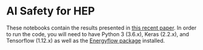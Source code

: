 # AI Safety for HEP

These notebooks contain the results presented in [this recent paper](https://arxiv.org/abs/1910.08606).  In order to run the code, you will need to have Python 3 (3.6.x), Keras (2.2.x), and Tensorflow (1.12.x) as well as the [Energyflow package](https://energyflow.network/) installed.
